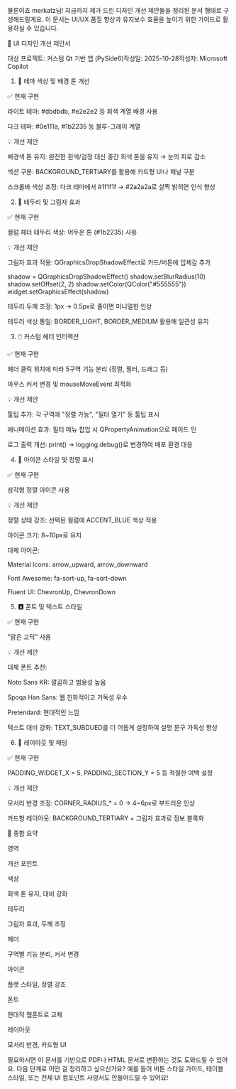 물론이죠 merkatz님! 지금까지 제가 드린 디자인 개선 제안들을 정리된 문서 형태로 구성해드릴게요. 이 문서는 UI/UX 품질 향상과 유지보수 효율을 높이기 위한 가이드로 활용하실 수 있습니다.

🎨 UI 디자인 개선 제안서

대상 프로젝트: 커스텀 Qt 기반 앱 (PySide6)작성일: 2025-10-28작성자: Microsoft Copilot

1. 🌈 테마 색상 및 배경 톤 개선

✅ 현재 구현

라이트 테마: #dbdbdb, #e2e2e2 등 회색 계열 배경 사용

다크 테마: #0e111a, #1b2235 등 블루-그레이 계열

💡 개선 제안

배경색 톤 유지: 완전한 흰색/검정 대신 중간 회색 톤을 유지 → 눈의 피로 감소

섹션 구분: BACKGROUND_TERTIARY를 활용해 카드형 UI나 패널 구분

스크롤바 색상 조정: 다크 테마에서 #1f1f1f → #2a2a2a로 살짝 밝히면 인식 향상

2. 🧱 테두리 및 그림자 효과

✅ 현재 구현

컬럼 헤더 테두리 색상: 어두운 톤 (#1b2235) 사용

💡 개선 제안

그림자 효과 적용: QGraphicsDropShadowEffect로 카드/버튼에 입체감 추가

shadow = QGraphicsDropShadowEffect()
shadow.setBlurRadius(10)
shadow.setOffset(2, 2)
shadow.setColor(QColor("#555555"))
widget.setGraphicsEffect(shadow)

테두리 두께 조정: 1px → 0.5px로 줄이면 미니멀한 인상

테두리 색상 통일: BORDER_LIGHT, BORDER_MEDIUM 활용해 일관성 유지

3. 🖱️ 커스텀 헤더 인터랙션

✅ 현재 구현

헤더 클릭 위치에 따라 5구역 기능 분리 (정렬, 필터, 드래그 등)

마우스 커서 변경 및 mouseMoveEvent 최적화

💡 개선 제안

툴팁 추가: 각 구역에 "정렬 가능", "필터 열기" 등 툴팁 표시

애니메이션 효과: 필터 메뉴 팝업 시 QPropertyAnimation으로 페이드 인

로그 출력 개선: print() → logging.debug()로 변경하여 배포 환경 대응

4. 🧩 아이콘 스타일 및 정렬 표시

✅ 현재 구현

삼각형 정렬 아이콘 사용

💡 개선 제안

정렬 상태 강조: 선택된 컬럼에 ACCENT_BLUE 색상 적용

아이콘 크기: 8~10px로 유지

대체 아이콘:

Material Icons: arrow_upward, arrow_downward

Font Awesome: fa-sort-up, fa-sort-down

Fluent UI: ChevronUp, ChevronDown

5. 🅰️ 폰트 및 텍스트 스타일

✅ 현재 구현

"맑은 고딕" 사용

💡 개선 제안

대체 폰트 추천:

Noto Sans KR: 깔끔하고 범용성 높음

Spoqa Han Sans: 웹 친화적이고 가독성 우수

Pretendard: 현대적인 느낌

텍스트 대비 강화: TEXT_SUBDUED를 더 어둡게 설정하여 설명 문구 가독성 향상

6. 🧱 레이아웃 및 패딩

✅ 현재 구현

PADDING_WIDGET_X = 5, PADDING_SECTION_Y = 5 등 적절한 여백 설정

💡 개선 제안

모서리 반경 조정: CORNER_RADIUS_* = 0 → 4~6px로 부드러운 인상

카드형 레이아웃: BACKGROUND_TERTIARY + 그림자 효과로 정보 블록화

📌 종합 요약

영역

개선 포인트

색상

회색 톤 유지, 대비 강화

테두리

그림자 효과, 두께 조정

헤더

구역별 기능 분리, 커서 변경

아이콘

플랫 스타일, 정렬 강조

폰트

현대적 웹폰트로 교체

레이아웃

모서리 반경, 카드형 UI

필요하시면 이 문서를 기반으로 PDF나 HTML 문서로 변환하는 것도 도와드릴 수 있어요. 다음 단계로 어떤 걸 정리하고 싶으신가요? 예를 들어 버튼 스타일 가이드, 테이블 스타일, 또는 전체 UI 컴포넌트 사양서도 만들어드릴 수 있어요!